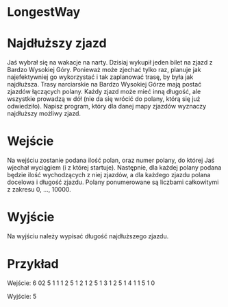 # LongestWay
# Najdłuższy zjazd

Jaś wybrał się na wakacje na narty. Dzisiaj wykupił jeden bilet na zjazd z Bardzo Wysokiej Góry. Ponieważ może zjechać tylko raz, planuje jak najefektywniej go wykorzystać i tak zaplanować trasę, by była jak najdłuższa. Trasy narciarskie na Bardzo Wysokiej Górze mają postać zjazdów łączących polany. Każdy zjazd może mieć inną długość, ale wszystkie prowadzą w dół (nie da się wrócić do polany, którą się już odwiedziło). Napisz program, który dla danej mapy zjazdów wyznaczy najdłuższy możliwy zjazd.

# Wejście

Na wejściu zostanie podana ilość polan, oraz numer polany, do której Jaś wjechał wyciągiem (i z której startuje). Następnie, dla każdej polany podana będzie ilość wychodzących z niej zjazdów, a dla każdego zjazdu polana docelowa i długość zjazdu. Polany ponumerowane są liczbami całkowitymi z zakresu 0, ..., 10000.

# Wyjście

Na wyjściu należy wypisać długość najdłuższego zjazdu.

# Przykład

Wejście:
6 02 5 1 1 1
2 5 1 2 1
2 5 1 3 1
2 5 1 4 1
1 5 1
0

Wyjście:
5
